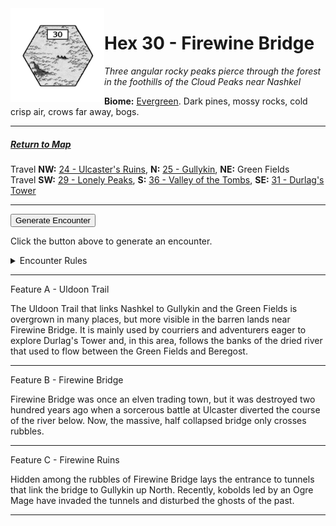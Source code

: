 
<img align="left" width=150px src="/images/Hexes/hex30.png">
<h1>Hex 30 - Firewine Bridge</h1>

*Three angular rocky peaks pierce through the forest in the foothills of the Cloud Peaks near Nashkel*

**Biome:** <u>Evergreen</u>. Dark pines, mossy rocks, cold crisp air, crows far away, bogs.

---

##### [Return to Map](https://saltygoo.github.io/2024/12/31/BGHex/)
Travel **NW:** [24 - Ulcaster's Ruins](/pages/BaldurHex/24-Ulcaster), **N:** [25 - Gullykin](/pages/BaldurHex/25-Gullykin), **NE:** Green Fields<br>
Travel **SW:** [29 - Lonely Peaks](/pages/BaldurHex/29-Lonely), **S:** [36 - Valley of the Tombs](/pages/BaldurHex/36-Tombs), **SE:** [31 - Durlag's Tower](/pages/BaldurHex/31-Durlag)

 ---
 
<button id="generateText" >Generate Encounter</button> <br>

<span class="grey" id="result" style="height: 75px;"> Click the button above to generate an encounter. </span>

<details markdown="1">
<summary>Encounter Rules</summary>
Generate an encounter the first time the party goes to one of this hex's features and every 12 hours. Encounters can happen on the way to the location or at the destination. If an encounter would happen while the party rests, good survival skills while setting up camp make the encounter happen after the full rest is completed. Search the [Baldur's Gate Wiki](https://baldursgate.fandom.com/wiki/Baldur%27s_Gate_Wiki) for informations on named NPC. Do not hesitate to replace any named NPC by one the players have already met from time to time! It makes for a better story.
</details>

 ---

<span class="blacktitle"> Feature A - Uldoon Trail</span>

The Uldoon Trail that links Nashkel to Gullykin and the Green Fields is overgrown in many places, but more visible in the barren lands near Firewine Bridge. It is mainly used by courriers and adventurers eager to explore Durlag's Tower and, in this area, follows the banks of the dried river that used to flow between the Green Fields and Beregost.

---

<span class="blacktitle"> Feature B - Firewine Bridge</span>

Firewine Bridge was once an elven trading town, but it was destroyed two hundred years ago when a sorcerous battle at Ulcaster diverted the course of the river below. Now, the massive, half collapsed bridge only crosses rubbles. 

---

<span class="blacktitle"> Feature C - Firewine Ruins</span>

Hidden among the rubbles of Firewine Bridge lays the entrance to tunnels that link the bridge to Gullykin up North. Recently, kobolds led by an Ogre Mage have invaded the tunnels and disturbed the ghosts of the past.

---

<script>
    const climate1 = "Barren";
    const climate2 = "Barren";
</script>
<script src="/scripts/BGencounter.js"></script>
